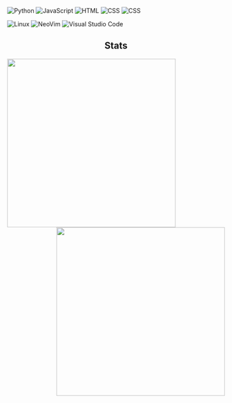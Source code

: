 ![Python](https://img.shields.io/badge/Python-3776AB?logo=python&logoColor=white&style=for-the-badge)
![JavaScript](https://img.shields.io/badge/JavaScript-F7DF1E?logo=javascript&logoColor=black&style=for-the-badge)
![HTML](https://img.shields.io/badge/HTML-E34F26?logo=HTML5&logoColor=white&style=for-the-badge)
![CSS](https://img.shields.io/badge/CSS-1572B6?logo=CSS3&logoColor=white&style=for-the-badge)
![CSS](https://img.shields.io/badge/Lua-e0e0e0?logo=Lua&logoColor=2C2D72&style=for-the-badge)


![Linux](https://img.shields.io/badge/Linux-FCC624?logo=Linux&logoColor=black&style=for-the-badge)
![NeoVim](https://img.shields.io/badge/NeoVim-57A143?logo=neovim&logoColor=white&style=for-the-badge)
![Visual Studio Code](https://img.shields.io/badge/VSCode-007ACC?logo=visualstudiocode&logoColor=white&style=for-the-badge)

<h2 align="center">Stats</h2>
<p align=center>
  <div align=center>
    <a href="https://github.com/denvercoder1/github-readme-streak-stats" title="Go to Source">
      <img align="left" width=390 src="https://streak-stats.demolab.com?user=Vyary&theme=github-dark-blue&hide_border=true&border_radius=0"/>
    </a>
    <a href="https://github.com/anuraghazra/github-readme-stats" title="Go to Source">
      <img align="right" width=390 src="https://github-readme-stats.vercel.app/api?username=vyary&show_icons=true&theme=github_dark&border_color=61dafb&hide_border=true" />
    </a>
  </div>
</p>
